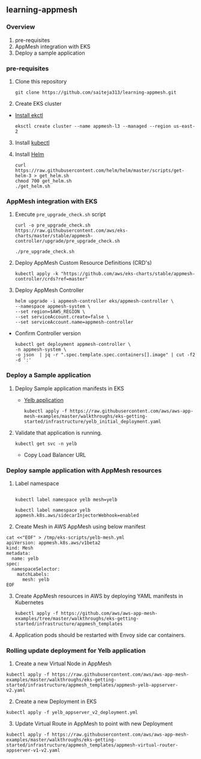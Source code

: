 ## learning-appmesh

### Overview

1. pre-requisites
2. AppMesh integration with EKS
3. Deploy a sample application

### pre-requisites

1. Clone this repository

    ```
    git clone https://github.com/saiteja313/learning-appmesh.git
    ```

2. Create EKS cluster

- [Install ekctl](https://docs.aws.amazon.com/eks/latest/userguide/getting-started-eksctl.html)

    ```
    eksctl create cluster --name appmesh-l3 --managed --region us-east-2
    ```

3. Install [kubectl](https://docs.aws.amazon.com/eks/latest/userguide/install-kubectl.html)

4. Install [Helm](https://docs.aws.amazon.com/eks/latest/userguide/helm.html)

    ```
    curl https://raw.githubusercontent.com/helm/helm/master/scripts/get-helm-3 > get_helm.sh
    chmod 700 get_helm.sh
    ./get_helm.sh
    ```

### AppMesh integration with EKS

1. Execute `pre_upgrade_check.sh` script

    ```
    curl -o pre_upgrade_check.sh https://raw.githubusercontent.com/aws/eks-charts/master/stable/appmesh-controller/upgrade/pre_upgrade_check.sh

    ./pre_upgrade_check.sh
    ```

2. Deploy AppMesh Custom Resource Definitions (CRD's)

    ```
    kubectl apply -k "https://github.com/aws/eks-charts/stable/appmesh-controller/crds?ref=master"
    ```

3. Deploy AppMesh Controller

    ```
    helm upgrade -i appmesh-controller eks/appmesh-controller \
    --namespace appmesh-system \
    --set region=$AWS_REGION \
    --set serviceAccount.create=false \
    --set serviceAccount.name=appmesh-controller
    ```
- Confirm Controller version

    ```
    kubectl get deployment appmesh-controller \
    -n appmesh-system \
    -o json  | jq -r ".spec.template.spec.containers[].image" | cut -f2 -d ':'
    ```


### Deploy a Sample application
1. Deploy Sample application manifests in EKS

    - [Yelb application](https://github.com/mreferre/yelb)

        ```
        kubectl apply -f https://raw.githubusercontent.com/aws/aws-app-mesh-examples/master/walkthroughs/eks-getting-started/infrastructure/yelb_initial_deployment.yaml
        ```

2. Validate that application is running.

    ```
    kubectl get svc -n yelb
    ```
    - Copy Load Balancer URL

### Deploy sample application with AppMesh resources


1. Label namespace

    ```

    kubectl label namespace yelb mesh=yelb 
    
    kubectl label namespace yelb appmesh.k8s.aws/sidecarInjectorWebhook=enabled
    ```

2. Create Mesh in AWS AppMesh using below manifest

```
cat <<"EOF" > /tmp/eks-scripts/yelb-mesh.yml
apiVersion: appmesh.k8s.aws/v1beta2
kind: Mesh
metadata:
  name: yelb
spec:
  namespaceSelector:
    matchLabels:
      mesh: yelb
EOF
```

3. Create AppMesh resources in AWS by deploying YAML manifests in Kubernetes

    ```
    kubectl apply -f https://github.com/aws/aws-app-mesh-examples/tree/master/walkthroughs/eks-getting-started/infrastructure/appmesh_templates
    ```

4. Application pods should be restarted with Envoy side car containers.

### Rolling update deployment for Yelb application

1. Create a new Virtual Node in AppMesh

```
kubectl apply -f https://raw.githubusercontent.com/aws/aws-app-mesh-examples/master/walkthroughs/eks-getting-started/infrastructure/appmesh_templates/appmesh-yelb-appserver-v2.yaml
```

2. Create a new Deployment in EKS

```
kubectl apply -f yelb_appserver_v2_deployment.yml
```

3. Update Virtual Route in AppMesh to point with new Deployment

```
kubectl apply -f https://raw.githubusercontent.com/aws/aws-app-mesh-examples/master/walkthroughs/eks-getting-started/infrastructure/appmesh_templates/appmesh-virtual-router-appserver-v1-v2.yaml
```